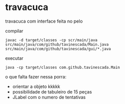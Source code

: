 # travacuca
travacuca com interface feita no pelo

compilar
```
javac -d target/classes -cp scr/main/java src/main/java/com/github/tavinescada/Main.java src/main/java/com/github/tavinescada/gui/*.java
```

executar
```
java -cp target/classes com.github.tavinescada.Main 
```

o que falta fazer nessa porra:
- orientar a objeto kkkkk
- possibilidade de tabuleiro de 15 peças
- JLabel com o numero de tentativas
